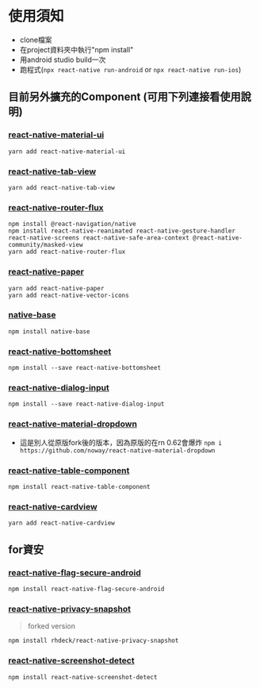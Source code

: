 # 使用須知
- clone檔案
- 在project資料夾中執行"npm install"
- 用android studio build一次
- 跑程式(`npx react-native run-android` or `npx react-native run-ios`)

## 目前另外擴充的Component (可用下列連接看使用說明)
### [react-native-material-ui](https://github.com/xotahal/react-native-material-ui)
`yarn add react-native-material-ui`
### [react-native-tab-view](https://github.com/react-native-community/react-native-tab-view)
`yarn add react-native-tab-view`
### [react-native-router-flux](https://github.com/aksonov/react-native-router-flux)
```
npm install @react-navigation/native
npm install react-native-reanimated react-native-gesture-handler react-native-screens react-native-safe-area-context @react-native-community/masked-view
yarn add react-native-router-flux
```
### [react-native-paper](https://callstack.github.io/react-native-paper/)
```
yarn add react-native-paper
yarn add react-native-vector-icons
```
### [native-base](https://docs.nativebase.io/docs/GetStarted.html)
`npm install native-base`
### [react-native-bottomsheet](https://github.com/acaziasoftcom/react-native-bottomsheet)
`npm install --save react-native-bottomsheet`
### [react-native-dialog-input](https://github.com/joseestrella89/react-native-dialog-input)
`npm install --save react-native-dialog-input`
### [react-native-material-dropdown](https://github.com/noway/react-native-material-dropdown)
- 這是別人從原版fork後的版本，因為原版的在rn 0.62會爆炸
`npm i https://github.com/noway/react-native-material-dropdown`
### [react-native-table-component](https://github.com/Gil2015/react-native-table-component)
`npm install react-native-table-component`
### [react-native-cardview](https://github.com/Kishanjvaghela/react-native-cardview)
```
yarn add react-native-cardview
```
## for資安
### [react-native-flag-secure-android](https://github.com/kristiansorens/react-native-flag-secure-android)
```
npm install react-native-flag-secure-android
```
### [react-native-privacy-snapshot](https://github.com/rhdeck/react-native-privacy-snapshot)
> forked version
```
npm install rhdeck/react-native-privacy-snapshot
```
### [react-native-screenshot-detect](https://github.com/iamacup/react-native-screenshot-detect)
```
npm install react-native-screenshot-detect
```